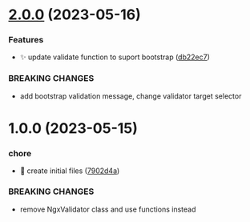 # [2.0.0](https://github.com/truonghungit/ngx-validator/compare/v1.0.0...v2.0.0) (2023-05-16)


### Features

* :sparkles: update validate function to suport bootstrap ([db22ec7](https://github.com/truonghungit/ngx-validator/commit/db22ec762582f0d2c6eefcb92cd08f79465341ba))


### BREAKING CHANGES

* add bootstrap validation message, change validator target selector

# 1.0.0 (2023-05-15)


### chore

* 🤖 create initial files ([7902d4a](https://github.com/truonghungit/ngx-validator/commit/7902d4ae22b1a5498f51236b8c18623a774ed388))


### BREAKING CHANGES

* remove NgxValidator class and use functions instead
